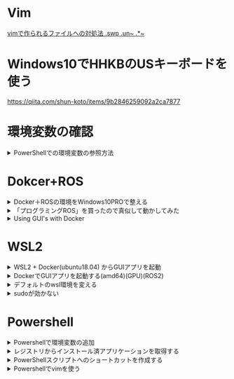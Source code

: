 # Vim

[vimで作られるファイルへの対処法 .swp .un~ .*~](https://qiita.com/chihiro/items/3b8d643474f3accc9b3c)

# Windows10でHHKBのUSキーボードを使う
https://qiita.com/shun-koto/items/9b2846259092a2ca7877

# 環境変数の確認

<details><summary>PowerShellでの環境変数の参照方法</summary>
 
[PowerShellでの環境変数の参照方法](https://www.fenet.jp/infla/column/engineer/powershell%E3%81%A7%E3%81%AE%E7%92%B0%E5%A2%83%E5%A4%89%E6%95%B0%E3%81%AE%E6%89%B1%E3%81%84%E6%96%B9%E3%81%A8%E3%81%AF%EF%BC%9F%E5%8F%82%E7%85%A7%E3%83%BB%E5%A4%89%E6%9B%B4%E3%81%99%E3%82%8B%E6%96%B9/)

```bash
$ENV:Path.Split(";")
C:\Windows\system32
C:\Windows
...
```

</details>

# Dokcer+ROS

<details><summary>Docker＋ROSの環境をWindows10PROで整える</summary>
 
https://qiita.com/t_kumazawa/items/aa541758be558673e76b
 
</details>

<details><summary>「プログラミングROS」を買ったので真似して動かしてみた</summary>
 
https://qiita.com/t_kumazawa/items/cb0e28284ca74e73b036

</details>

<details><summary>Using GUI's with Docker</summary>
 
http://wiki.ros.org/docker/Tutorials/GUI

</details>

# WSL2

<details><summary>WSL2 + Docker(ubuntu18.04) からGUIアプリを起動</summary>

 参考：[WSL2 + Docker(ubuntu18.04) からGUIアプリを起動し、ついでにchromeも起動する](https://qiita.com/chilchil0/items/9c7c56ad1cdafef389c4)
  
```bash
 sudo apt-get install xserver-xorg x11-apps 
```
 
但し、ディスプレイ設定のみ下記にした
 
```bash
 powershell>ipconfig
 イーサネット アダプター vEthernet (WSL):

   接続固有の DNS サフィックス . . . . .:
   リンクローカル IPv6 アドレス. . . . .: fe80::25e3:9034:20f7:e44f%62
   IPv4 アドレス . . . . . . . . . . . .: 172.25.208.1
   サブネット マスク . . . . . . . . . .: 255.255.240.0
   デフォルト ゲートウェイ . . . . . . .:
```
 
 ```bash
 wsl>export DISPLAY=172.25.208.1:0
 ```
 
 </details>
 
<details><summary>DockerでGUIアプリを起動する(amd64)(GPU)(ROS2)</summary>
 
 [DockerでGUIアプリを起動する](https://qiita.com/t_kumazawa/items/7aa18fc6669bd5a47d37)
 
</details>
 
<details><summary>デフォルトのwsl環境を変える</summary>

Wslの環境一覧を表示する 
```bash
>wsl --list
Linux 用 Windows サブシステム ディストリビューション:
docker-desktop (既定)
Ubuntu-20.04
docker-desktop-data
```

Wslの環境一覧を表示する 
```bash
wsl --set-default Ubuntu-20.04
```

</details>

<details><summary>sudoが効かない</summary>
 
dockerが規定だとsudoが効かなくなる。
```bash
>wsl --list
Linux 用 Windows サブシステム ディストリビューション:
docker-desktop (既定)
Ubuntu-20.04
docker-desktop-data
```
  
```bash
DESKTOP-95K3KO3:/tmp/docker-desktop-root/mnt/host/c/Users/siba1# sudo
-sh: sudo: not found
```

</details>

# Powershell

<details><summary>Powershellで環境変数の追加</summary>

https://qiita.com/gx3n-inue/items/00ee48996e973050a440

末尾に追加

```bash
$ENV:Path+=";追加したいパス"
```
</details>

<details><summary>レジストリからインストール済アプリケーションを取得する</summary>

```bash
Get-ChildItem -Path(
'HKLM:SOFTWARE\Microsoft\Windows\CurrentVersion\Uninstall',
'HKCU:SOFTWARE\Microsoft\Windows\CurrentVersion\Uninstall') | 
% { Get-ItemProperty $_.PsPath | Select-Object DisplayName, DisplayVersion, Publisher }
```

[PowerShellでインストール済アプリケーション一覧を取得する](https://win.just4fun.biz/?PowerShell/%E3%82%A4%E3%83%B3%E3%82%B9%E3%83%88%E3%83%BC%E3%83%AB%E6%B8%88%E3%82%A2%E3%83%97%E3%83%AA%E3%82%B1%E3%83%BC%E3%82%B7%E3%83%A7%E3%83%B3%E4%B8%80%E8%A6%A7%E3%82%92%E5%8F%96%E5%BE%97%E3%81%99%E3%82%8B#cfdf5996)
 
</details>
 
 <details><summary>PowerShellスクリプトへのショートカットを作成する</summary>
 
 https://www.atmarkit.co.jp/fwin2k/win2ktips/1024psshrtct/psshrtct.html
 
</details>

 <details><summary>Powershellでvimを使う</summary>
 
 [Powershellでvimを使う](https://qiita.com/shuhoyo/items/d9966e12976275f20c24)
 
```bash
code $profile
```
 
```bash
set-alias vi 'C:\Program Files (x86)\Vim\vim82\vim.exe'
set-alias vim 'C:\Program Files (x86)\Vim\vim82\vim.exe'
```
  
</details>
